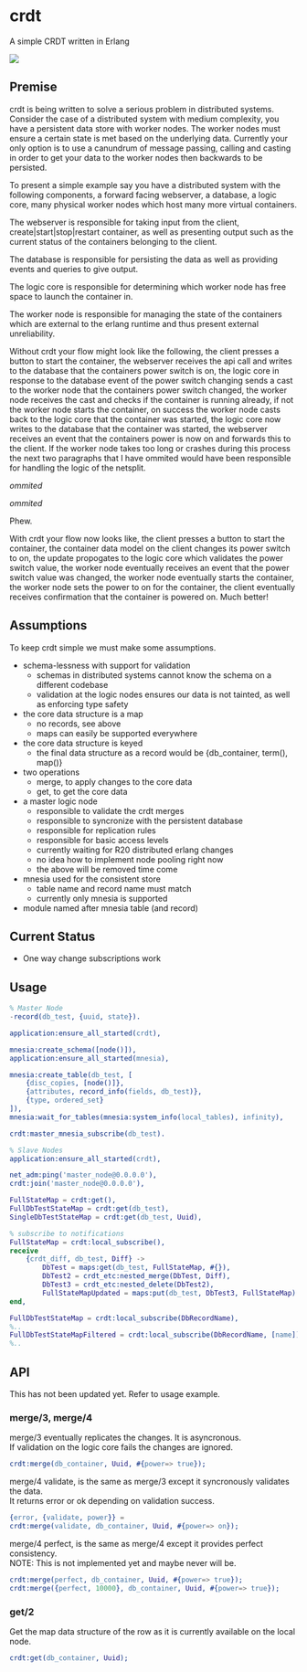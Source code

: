 # crdt
A simple CRDT written in Erlang

<img src="https://www.highstreet.io/wp-content/uploads/2014/12/sync.gif"/>


## Premise

crdt is being written to solve a serious problem in distributed systems.  Consider the case of a distributed system with medium complexity, you have a persistent data store with worker nodes.  The worker nodes must ensure a certain state is met based on the underlying data.  Currently your only option is to use a canundrum of message passing, calling and casting in order to get your data to the worker nodes then backwards to be persisted.  

To present a simple example say you have a distributed system with the following components, a forward facing webserver, a database, a logic core, many physical worker nodes which host many more virtual containers.

The webserver is responsible for taking input from the client, create|start|stop|restart container, as well as presenting output such as the current status of the containers belonging to the client.

The database is responsible for persisting the data as well as providing events and queries to give output.

The logic core is responsible for determining which worker node has free space to launch the container in.

The worker node is responsible for managing the state of the containers which are external to the erlang runtime and thus present external unreliability.

Without crdt your flow might look like the following, the client presses a button to start the container, the webserver receives the api call and writes to the database that the containers power switch is on, the logic core in response to the database event of the power switch changing sends a cast to the worker node that the containers power switch changed, the worker node receives the cast and checks if the container is running already, if not the worker node starts the container, on success the worker node casts back to the logic core that the container was started, the logic core now writes to the database that the container was started, the webserver receives an event that the containers power is now on and forwards this to the client. If the worker node takes too long or crashes during this process the next two paragraphs that I have ommited would have been responsible for handling the logic of the netsplit.

*ommited*
  
*ommited*  
  
Phew.  
  
With crdt your flow now looks like, the client presses a button to start the container, the container data model on the client changes its power switch to on, the update propogates to the logic core which validates the power switch value, the worker node eventually receives an event that the power switch value was changed, the worker node eventually starts the container, the worker node sets the power to on for the container, the client eventually receives confirmation that the container is powered on. Much better!

## Assumptions

To keep crdt simple we must make some assumptions.  
  - schema-lessness with support for validation
    - schemas in distributed systems cannot know the schema on a different codebase
    - validation at the logic nodes ensures our data is not tainted, as well as enforcing type safety
  - the core data structure is a map
    - no records, see above
    - maps can easily be supported everywhere
  - the core data structure is keyed
    - the final data structure as a record would be {db_container, term(), map()}
  - two operations
    - merge, to apply changes to the core data
    - get, to get the core data
  - a master logic node
    - responsible to validate the crdt merges
    - responsible to syncronize with the persistent database
    - responsible for replication rules
    - responsible for basic access levels
    - currently waiting for R20 distributed erlang changes
    - no idea how to implement node pooling right now
    - the above will be removed time come
  - mnesia used for the consistent store
    - table name and record name must match
    - currently only mnesia is supported
  - module named after mnesia table (and record)
    
## Current Status
  - One way change subscriptions work

## Usage

```erlang
% Master Node
-record(db_test, {uuid, state}).

application:ensure_all_started(crdt),

mnesia:create_schema([node()]),
application:ensure_all_started(mnesia),

mnesia:create_table(db_test, [
    {disc_copies, [node()]},
    {attributes, record_info(fields, db_test)}, 
    {type, ordered_set}
]),
mnesia:wait_for_tables(mnesia:system_info(local_tables), infinity),

crdt:master_mnesia_subscribe(db_test).
```

```erlang
% Slave Nodes
application:ensure_all_started(crdt),

net_adm:ping('master_node@0.0.0.0'),
crdt:join('master_node@0.0.0.0'),

FullStateMap = crdt:get(),
FullDbTestStateMap = crdt:get(db_test),
SingleDbTestStateMap = crdt:get(db_test, Uuid),

% subscribe to notifications
FullStateMap = crdt:local_subscribe(),
receive 
    {crdt_diff, db_test, Diff} -> 
        DbTest = maps:get(db_test, FullStateMap, #{}),
        DbTest2 = crdt_etc:nested_merge(DbTest, Diff),
        DbTest3 = crdt_etc:nested_delete(DbTest2),
        FullStateMapUpdated = maps:put(db_test, DbTest3, FullStateMap)
end,

FullDbTestStateMap = crdt:local_subscribe(DbRecordName),
%..
FullDbTestStateMapFiltered = crdt:local_subscribe(DbRecordName, [name]),
%..
```

## API
This has not been updated yet. Refer to usage example.

### merge/3, merge/4
merge/3 eventually replicates the changes. It is asyncronous.  
If validation on the logic core fails the changes are ignored.  
```erlang
crdt:merge(db_container, Uuid, #{power=> true});
```   
merge/4 validate, is the same as merge/3 except it syncronously validates the data.  
It returns error or ok depending on validation success.  
```erlang
{error, {validate, power}} =
crdt:merge(validate, db_container, Uuid, #{power=> on});
```   
merge/4 perfect, is the same as merge/4 except it provides perfect consistency.  
NOTE: This is not implemented yet and maybe never will be.
```erlang
crdt:merge(perfect, db_container, Uuid, #{power=> true});
crdt:merge({perfect, 10000}, db_container, Uuid, #{power=> true});
```   
### get/2
Get the map data structure of the row as it is currently available on the local node.
```erlang
crdt:get(db_container, Uuid);
```